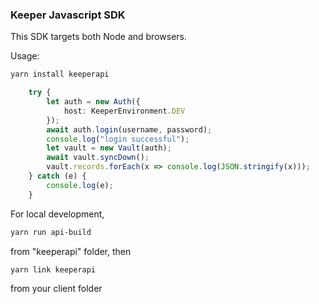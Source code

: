 ### Keeper Javascript SDK

This SDK targets both Node and browsers.

Usage:

```bash
yarn install keeperapi
```

```typescript
    try {
        let auth = new Auth({
            host: KeeperEnvironment.DEV
        });
        await auth.login(username, password);
        console.log("login successful");
        let vault = new Vault(auth);
        await vault.syncDown();
        vault.records.forEach(x => console.log(JSON.stringify(x)));
    } catch (e) {
        console.log(e);
    }
```

For local development, 

```bash
yarn run api-build
```
 from "keeperapi" folder, then
 
```bash
yarn link keeperapi
```

from your client folder

